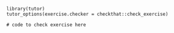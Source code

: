 ```{r setup, include=FALSE}
library(tutor)
tutor_options(exercise.checker = checkthat::check_exercise)
```
 
```{r exercise1-check}
# code to check exercise here
```